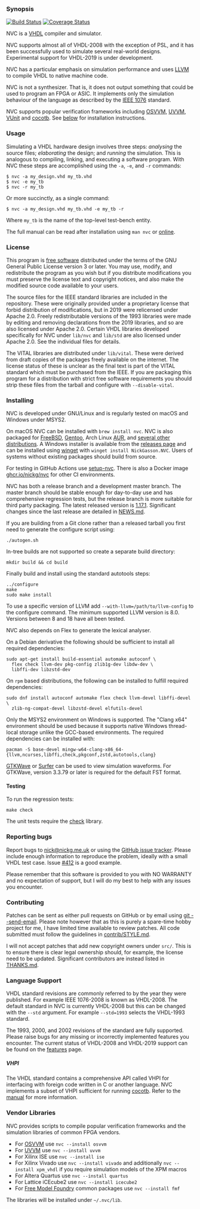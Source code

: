 ### Synopsis

[![Build Status](https://github.com/nickg/nvc/actions/workflows/build-test.yml/badge.svg?branch=master&event=push)](https://github.com/nickg/nvc/actions)
[![Coverage Status](https://coveralls.io/repos/github/nickg/nvc/badge.svg?branch=master)](https://coveralls.io/github/nickg/nvc?branch=master)

NVC is a [VHDL](https://en.wikipedia.org/wiki/VHDL) compiler and
simulator.

NVC supports almost all of VHDL-2008 with the exception of PSL, and it
has been successfully used to simulate several real-world designs.
Experimental support for VHDL-2019 is under development.

NVC has a particular emphasis on simulation performance and uses
[LLVM](https://llvm.org/) to compile VHDL to native machine code.

NVC is not a synthesizer.  That is, it does not output something that
could be used to program an FPGA or ASIC.  It implements only the
simulation behaviour of the language as described by the [IEEE
1076](https://standards.ieee.org/standard/1076-2019.html) standard.

NVC supports popular verification frameworks including
[OSVVM](https://osvvm.org/), [UVVM](https://www.uvvm.org/),
[VUnit](https://vunit.github.io/) and [cocotb](https://www.cocotb.org/).
See [below](#vendor-libraries) for installation instructions.

### Usage

Simulating a VHDL hardware design involves three steps: _analysing_ the
source files; _elaborating_ the design; and _running_ the
simulation.  This is analogous to compiling, linking, and executing a
software program.  With NVC these steps are accomplished using the `-a`,
`-e`, and `-r` commands:

    $ nvc -a my_design.vhd my_tb.vhd
    $ nvc -e my_tb
    $ nvc -r my_tb

Or more succinctly, as a single command:

    $ nvc -a my_design.vhd my_tb.vhd -e my_tb -r

Where `my_tb` is the name of the top-level test-bench entity.

The full manual can be read after installation using `man nvc` or
[online](https://www.nickg.me.uk/nvc/manual.html).

### License

This program is [free
software](https://www.gnu.org/philosophy/free-sw.en.html) distributed
under the terms of the GNU General Public License version 3 or later.
You may use, modify, and redistribute the program as you wish but if you
distribute modifications you must preserve the license text and
copyright notices, and also make the modified source code available to
your users.

The source files for the IEEE standard libraries are included in the
repository.  These were originally provided under a proprietary license
that forbid distribution of modifications, but in 2019 were relicensed
under Apache 2.0.  Freely redistributable versions of the 1993 libraries
were made by editing and removing declarations from the 2019 libraries,
and so are also licensed under Apache 2.0.  Certain VHDL libraries
developed specifically for NVC under `lib/nvc` and `lib/std` are also
licensed under Apache 2.0.  See the individual files for details.

The VITAL libraries are distributed under `lib/vital`.  These were
derived from draft copies of the packages freely available on the
internet.  The license status of these is unclear as the final text is
part of the VITAL standard which must be purchased from the IEEE.  If
you are packaging this program for a distribution with strict free
software requirements you should strip these files from the tarball and
configure with `--disable-vital`.

### Installing

NVC is developed under GNU/Linux and is regularly tested on macOS and
Windows under MSYS2.

On macOS NVC can be installed with `brew install nvc`.  NVC is also
packaged for [FreeBSD](https://www.freshports.org/cad/nvc),
[Gentoo](https://packages.gentoo.org/packages/sci-electronics/nvc), Arch
Linux [AUR](https://aur.archlinux.org/packages/nvc), and [several other
distributions](https://repology.org/project/nvc/versions).  A Windows
installer is available from the [releases
page](https://github.com/nickg/nvc/releases/) and can be installed using
[winget](https://learn.microsoft.com/en-us/windows/package-manager/winget/)
with `winget install NickGasson.NVC`.  Users of systems without existing
packages should build from source.

For testing in GitHub Actions use
[setup-nvc](https://github.com/marketplace/actions/setup-nvc).  There is
also a Docker image
[ghcr.io/nickg/nvc](https://github.com/nickg/nvc/pkgs/container/nvc) for
other CI environments.

NVC has both a release branch and a development master branch. The
master branch should be stable enough for day-to-day use and has
comprehensive regression tests, but the release branch is more suitable
for third party packaging.  The latest released version is
[1.17.1](https://github.com/nickg/nvc/releases/tag/r1.17.1).
Significant changes since the last release are detailed in
[NEWS.md](NEWS.md).

If you are building from a Git clone rather than a released tarball you
first need to generate the configure script using:

    ./autogen.sh

In-tree builds are not supported so create a separate build directory:

    mkdir build && cd build

Finally build and install using the standard autotools steps:

    ../configure
    make
    sudo make install

To use a specific version of LLVM add `--with-llvm=/path/to/llvm-config`
to the configure command.  The minimum supported LLVM version is 8.0.
Versions between 8 and 18 have all been tested.

NVC also depends on Flex to generate the lexical analyser.

On a Debian derivative the following should be sufficient to install all
required dependencies:

    sudo apt-get install build-essential automake autoconf \
      flex check llvm-dev pkg-config zlib1g-dev libdw-dev \
      libffi-dev libzstd-dev

On `rpm` based distributions, the following can be installed to fulfill
required dependencies:

    sudo dnf install autoconf automake flex check llvm-devel libffi-devel \
      zlib-ng-compat-devel libzstd-devel elfutils-devel

Only the MSYS2 environment on Windows is supported.  The "Clang x64"
environment should be used because it supports native Windows
thread-local storage unlike the GCC-based environments.  The required
dependencies can be installed with:

    pacman -S base-devel mingw-w64-clang-x86_64-{llvm,ncurses,libffi,check,pkgconf,zstd,autotools,clang}

[GTKWave](http://gtkwave.sourceforge.net/) or [Surfer](https://surfer-project.org/)
can be used to view simulation waveforms.  For GTKWave, version 3.3.79 or later is
required for the default FST format.

#### Testing

To run the regression tests:

    make check

The unit tests require the [check](https://libcheck.github.io/check/)
library.

### Reporting bugs

Report bugs to [nick@nickg.me.uk](mailto:nick+nvc@nickg.me.uk) or using
the [GitHub issue tracker](https://github.com/nickg/nvc/issues).  Please
include enough information to reproduce the problem, ideally with a
small VHDL test case.  Issue
[#412](https://github.com/nickg/nvc/issues/412) is a good example.

Please remember that this software is provided to you with NO WARRANTY
and no expectation of support, but I will do my best to help with any
issues you encounter.

### Contributing

Patches can be sent as either pull requests on GitHub or by email using
[git --send-email](https://git-send-email.io/).  Please note however
that as this is purely a spare-time hobby project for me, I have limited
time available to review patches.  All code submitted must follow the
guidelines in [contrib/STYLE.md](contrib/STYLE.md).

I will not accept patches that add new copyright owners under `src/`.
This is to ensure there is clear legal ownership should, for example,
the license need to be updated.  Significant contributors are instead
listed in [THANKS.md](THANKS.md).

### Language Support

VHDL standard revisions are commonly referred to by the year they were
published.  For example IEEE 1076-2008 is known as VHDL-2008.  The
default standard in NVC is currently VHDL-2008 but this can be changed
with the `--std` argument.  For example `--std=1993` selects the
VHDL-1993 standard.

The 1993, 2000, and 2002 revisions of the standard are fully supported.
Please raise bugs for any missing or incorrectly implemented features
you encounter.  The current status of VHDL-2008 and VHDL-2019 support
can be found on the [features](https://www.nickg.me.uk/nvc/features.html)
page.

##### VHPI

The VHDL standard contains a comprehensive API called VHPI for
interfacing with foreign code written in C or another language.  NVC
implements a subset of VHPI sufficient for running
[cocotb](https://www.cocotb.org/).  Refer to the
[manual](https://www.nickg.me.uk/nvc/manual.html#VHPI) for more
information.

### Vendor Libraries

NVC provides scripts to compile popular verification frameworks and the
simulation libraries of common FPGA vendors.

* For [OSVVM](https://osvvm.org/) use `nvc --install osvvm`
* For [UVVM](https://www.uvvm.org/) use `nvc --install uvvm`
* For Xilinx ISE use `nvc --install ise`
* For Xilinx Vivado use `nvc --install vivado` and additionally `nvc
  --install xpm_vhdl` if you require simulation models of the XPM macros
* For Altera Quartus use `nvc --install quartus`
* For Lattice iCEcube2 use `nvc --install icecube2`
* For [Free Model Foundry](https://freemodelfoundry.com/) common
  packages use `nvc --install fmf`

The libraries will be installed under `~/.nvc/lib`.
